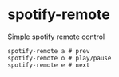 spotify-remote
==============

Simple spotify remote control

    spotify-remote a # prev
    spotify-remote o # play/pause
    spotify-remote e # next
